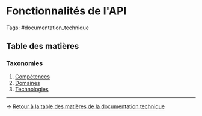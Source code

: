 # Fonctionnalités de l'API
Tags: #documentation_technique

## Table des matières
### Taxonomies
1. [Compétences](Taxonomie-competences.md)
2. [Domaines](Taxonomie-domaines.md)
3. [Technologies](Taxonomie-technologies.md)

---
→ [Retour à la table des matières de la documentation technique](/documentation_technique/index.md)